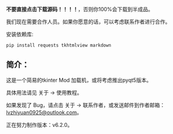 **不要直接点击下载源码！！！！**，否则你100%会下载到半成品。

我们现在需要合作人员。如果你愿意的话，可以考虑联系作者进行合作。

安装依赖库:

    pip install requests tkhtmlview markdown

## 简介：

这是一个简易的tkinter Mod 加载机，或将考虑推出pyqt5版本。

具体用法请见 关于 -> 使用教程。

如果发现了 Bug，请点击 关于 -> 联系作者，或发送邮件到作者邮箱：lvzhiyuan0925@outlook.com。

正在努力制作版本：v6.2.0。
